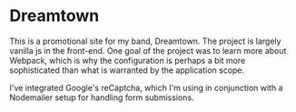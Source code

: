 # Dreamtown
This is a promotional site for my band, Dreamtown. The project is largely vanilla js in the front-end. One goal of the project was to learn more about Webpack, which is why the configuration is perhaps a bit more sophisticated than what is warranted by the application scope. 

I've integrated Google's reCaptcha, which I'm using in conjunction with a Nodemailer setup for handling form submissions.